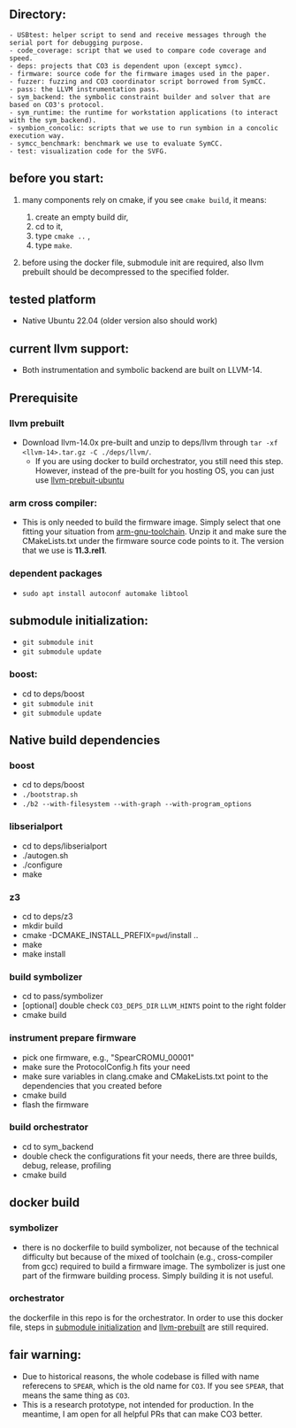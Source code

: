 ## Directory:
```
- USBtest: helper script to send and receive messages through the serial port for debugging purpose. 
- code_coverage: script that we used to compare code coverage and speed.
- deps: projects that CO3 is dependent upon (except symcc). 
- firmware: source code for the firmware images used in the paper.
- fuzzer: fuzzing and CO3 coordinator script borrowed from SymCC.
- pass: the LLVM instrumentation pass. 
- sym_backend: the symbolic constraint builder and solver that are based on CO3's protocol.
- sym_runtime: the runtime for workstation applications (to interact with the sym_backend). 
- symbion_concolic: scripts that we use to run symbion in a concolic execution way.
- symcc_benchmark: benchmark we use to evaluate SymCC.
- test: visualization code for the SVFG. 
```
## before you start:
1. many components rely on cmake, if you see `cmake build`, it means:
    1. create an empty build dir, 
    2. cd to it, 
    3. type `cmake ..` , 
    4. type `make`.

2. before using the docker file, submodule init are required, also llvm prebuilt should be decompressed to the specified folder. 

## tested platform
- Native Ubuntu 22.04 (older version also should work)

## current llvm support:
- Both instrumentation and symbolic backend are built on LLVM-14. 

## Prerequisite 

### llvm prebuilt
- Download llvm-14.0x pre-built and unzip to deps/llvm through `tar -xf <llvm-14>.tar.gz -C ./deps/llvm/`. 
    - If you are using docker to build orchestrator, you still need this step. 
    However, instead of the pre-built for you hosting OS, you can just use [llvm-prebuit-ubuntu](https://github.com/llvm/llvm-project/releases/download/llvmorg-14.0.0/clang+llvm-14.0.0-x86_64-linux-gnu-ubuntu-18.04.tar.xz)

### arm cross compiler:
- This is only needed to build the firmware image. Simply select that one fitting your situation from 
[arm-gnu-toolchain](https://developer.arm.com/downloads/-/arm-gnu-toolchain-downloads). Unzip it and make sure the CMakeLists.txt under the firmware source code points to it. The version that we use is **11.3.rel1**. 

### dependent packages
- `sudo apt install autoconf automake libtool`

## submodule initialization:
- `git submodule init`
- `git submodule update`

### boost:
- cd to deps/boost
- `git submodule init`
- `git submodule update`


## Native build dependencies

### boost
- cd to deps/boost
- `./bootstrap.sh`
- `./b2 --with-filesystem --with-graph --with-program_options`

### libserialport
- cd to deps/libserialport
- ./autogen.sh
- ./configure
- make

### z3
- cd to deps/z3
- mkdir build
- cmake -DCMAKE_INSTALL_PREFIX=`pwd`/install ..
- make
- make install 

### build symbolizer
- cd to pass/symbolizer
- [optional] double check `CO3_DEPS_DIR` `LLVM_HINTS` point to the right folder
- cmake build 

### instrument prepare firmware
- pick one firmware, e.g., "SpearCROMU_00001"
- make sure the ProtocolConfig.h fits your need
- make sure variables in clang.cmake and CMakeLists.txt point to the dependencies that you created before
- cmake build 
- flash the firmware

### build orchestrator
- cd to sym_backend
- double check the configurations fit your needs, there are three builds, debug, release, profiling
- cmake build 

## docker build
### symbolizer
- there is no dockerfile to build symbolizer, not because of the technical difficulty but because of the mixed of toolchain (e.g., cross-compiler from gcc) required to build a firmware image. 
The symbolizer is just one part of the firmware building process. Simply building it is not useful. 



### orchestrator
the dockerfile in this repo is for the orchestrator. In order to use this docker file, 
steps in [submodule initialization](#submodule-initialization) and [llvm-prebuilt](#llvm-prebuilt) are still required. 


## fair warning:
- Due to historical reasons, the whole codebase is filled with name referecens to `SPEAR`, which is the old name for `CO3`. If you see `SPEAR`, that means the same thing as `CO3`. 
- This is a research prototype, not intended for production. In the meantime, I am open for all helpful PRs that can make CO3 better. 
